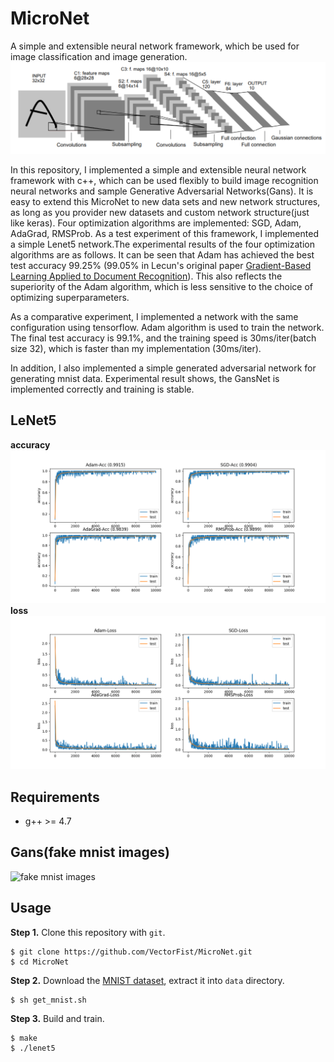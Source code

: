 # MicroNet
A simple and extensible neural network framework, which be used for image classification and image generation.
![lenet5](figures/lenet5.png)

In this repository, I implemented a simple and extensible neural network framework with c++, which can be used flexibly to build image recognition neural networks and sample Generative Adversarial Networks(Gans). It is easy to extend this MicroNet to new data sets and new network structures, as long as you provider new datasets and custom network structure(just like keras). Four optimization algorithms are implemented: SGD, Adam, AdaGrad, RMSProb. As a test experiment of this framework, I implemented a simple Lenet5 network.The experimental results of the four optimization algorithms are as follows. It can be seen that Adam has achieved the best test accuracy 99.25% (99.05% in Lecun's original paper [Gradient-Based Learning Applied to Document Recognition](http://yann.lecun.com/exdb/publis/pdf/lecun-98.pdf)). This also reflects the superiority of the Adam algorithm, which is less sensitive to the choice of optimizing superparameters.

As a comparative experiment, I implemented a network with the same configuration using tensorflow. Adam algorithm is used to train the network. The final test accuracy is 99.1%, and the training speed is 30ms/iter(batch size 32), which is faster than my implementation (30ms/iter).

In addition, I also implemented a simple generated adversarial network for generating mnist data. Experimental result shows, the GansNet is implemented correctly and training is stable.


## LeNet5

**accuracy**
![accuracy](figures/accuracy.png)
**loss**
![loss](figures/loss.png)

## Requirements
- g++ >= 4.7


## Gans(fake mnist images)
![fake mnist images](figure/loss.png)

## Usage
**Step 1.** 
Clone this repository with ``git``.
```
$ git clone https://github.com/VectorFist/MicroNet.git
$ cd MicroNet
```

**Step 2.** 
Download the [MNIST dataset](http://yann.lecun.com/exdb/mnist/), extract it into ``data`` directory.
```
$ sh get_mnist.sh
```

**Step 3.** 
Build and train.
```
$ make
$ ./lenet5
```
